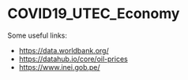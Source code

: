 # COVID19_UTEC_Economy
Some useful links:
- https://data.worldbank.org/
- https://datahub.io/core/oil-prices
- https://www.inei.gob.pe/
